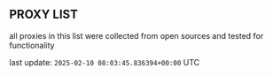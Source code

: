 ## PROXY LIST

all proxies in this list were collected from open sources and tested for functionality

last update: `2025-02-10 08:03:45.836394+00:00` UTC